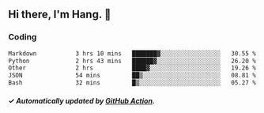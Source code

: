 ## Hi there, I'm Hang. 👋

### Coding

<!--START_SECTION:waka-->

```txt
Markdown           3 hrs 10 mins   ███████▓░░░░░░░░░░░░░░░░░   30.55 %
Python             2 hrs 43 mins   ██████▓░░░░░░░░░░░░░░░░░░   26.20 %
Other              2 hrs           ████▓░░░░░░░░░░░░░░░░░░░░   19.26 %
JSON               54 mins         ██▒░░░░░░░░░░░░░░░░░░░░░░   08.81 %
Bash               32 mins         █▒░░░░░░░░░░░░░░░░░░░░░░░   05.27 %
```

<!--END_SECTION:waka-->

##### ✓ Automatically updated by [GitHub Action](https://github.com/huhuhang/huhuhang/actions).
